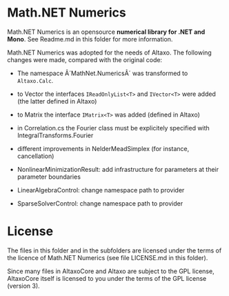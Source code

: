 ﻿Math.NET Numerics
=================

Math.NET Numerics is an opensource **numerical library for .NET and Mono**. See Readme.md in this folder for more information.


Math.NET Numerics was adopted for the needs of Altaxo. The following changes were made, compared with the original code:

- The namespace Â´MathNet.NumericsÂ´ was transformed to `Altaxo.Calc`.

- to Vector<T> the interfaces `IReadOnlyList<T>` and `IVector<T>` were added (the latter defined in Altaxo)

- to Matrix<T> the interface `IMatrix<T>` was added (defined in Altaxo)

- in Correlation.cs the Fourier class must be explicitely specified with IntegralTransforms.Fourier

- different improvements in NelderMeadSimplex (for instance, cancellation) 

- NonlinearMinimizationResult: add infrastructure for parameters at their parameter boundaries

- LinearAlgebraControl: change namespace path to provider
- SparseSolverControl: change namespace path to provider

License
================

The files in this folder and in the subfolders are licensed 
under the terms of the licence of Math.NET Numerics (see file LICENSE.md in this folder).

Since many files in AltaxoCore and Altaxo are subject to the GPL license, 
AltaxoCore itself is licensed to you under the terms of the GPL license (version 3).
